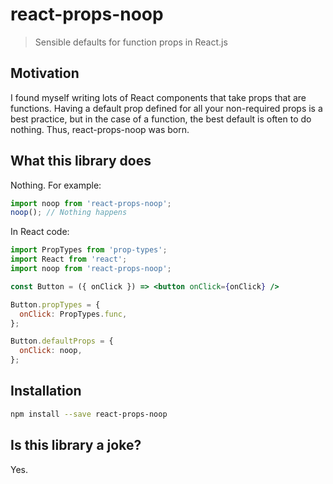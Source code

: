 # react-props-noop
> Sensible defaults for function props in React.js

## Motivation
I found myself writing lots of React components that take props that are functions. Having a default prop defined for all your non-required props is a best practice, but in the case of a function, the best default is often to do nothing. Thus, react-props-noop was born.

## What this library does
Nothing. For example:

```js
import noop from 'react-props-noop';
noop(); // Nothing happens
```

In React code:
```jsx
import PropTypes from 'prop-types';
import React from 'react';
import noop from 'react-props-noop';

const Button = ({ onClick }) => <button onClick={onClick} />

Button.propTypes = {
  onClick: PropTypes.func,
};

Button.defaultProps = {
  onClick: noop,
};
```

## Installation
```bash
npm install --save react-props-noop
```

## Is this library a joke?
Yes.
